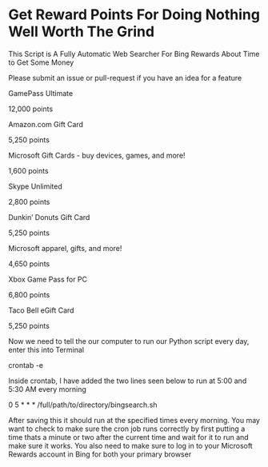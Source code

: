  # Get Reward Points For Doing Nothing Well Worth The Grind
 This Script is A Fully Automatic Web Searcher For Bing Rewards About Time to Get Some Money 
 
 Please submit an issue or pull-request if you have an idea for a feature


 


GamePass Ultimate

12,000 points




Amazon.com Gift Card

5,250 points





Microsoft Gift Cards - buy devices,
games, and more!

1,600 points




Skype Unlimited

2,800 points


 

Dunkin’ Donuts Gift Card

5,250 points

Microsoft apparel, gifts, and more!

4,650 points


 

Xbox Game Pass for PC

6,800 points




Taco Bell eGift Card

5,250 points


Now we need to tell the our computer to run our Python script every day, enter this into Terminal

crontab -e

Inside crontab, I have added the two lines seen below to run at 5:00 and 5:30 AM every morning

0 5 * * * /full/path/to/directory/bingsearch.sh

After saving this it should run at the specified times every morning. You may want to check to make sure the cron job runs correctly by first putting a time thats a minute or two after the current time and wait for it to run and make sure it works. You also need to make sure to log in to your Microsoft Rewards account in Bing for both your primary browser 
